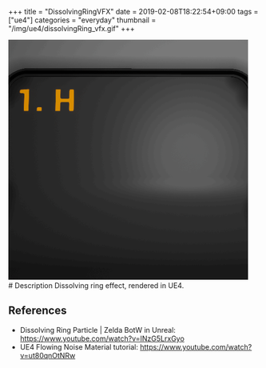 +++
title = "DissolvingRingVFX"
date = 2019-02-08T18:22:54+09:00
tags = ["ue4"]
categories = "everyday"
thumbnail = "/img/ue4/dissolvingRing_vfx.gif"
+++

<div class="image">
<img src="/img/ue4/dissolvingRing_vfx.gif" style="max-width: 480px;">
</div>

<div class="description">
# Description
Dissolving ring effect, rendered in UE4.

## References
- Dissolving Ring Particle | Zelda BotW in Unreal: https://www.youtube.com/watch?v=INzG5LrxGyo
- UE4 Flowing Noise Material tutorial: https://www.youtube.com/watch?v=ut80qnOtNRw
